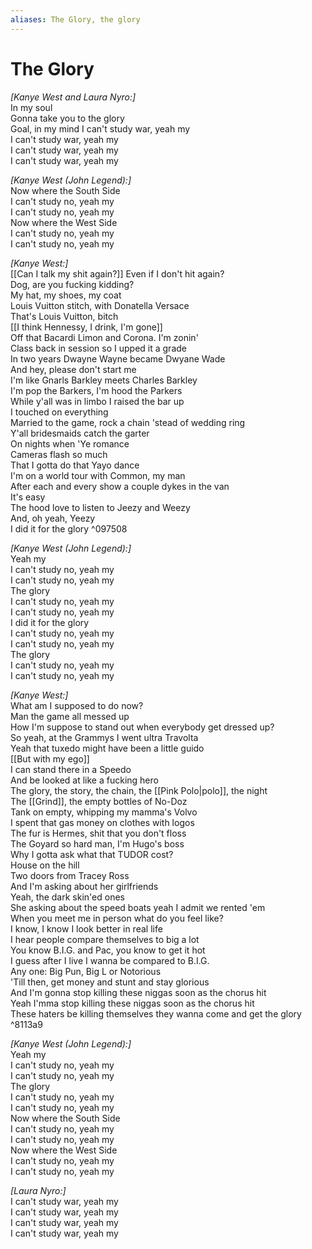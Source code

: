 ```yaml
---
aliases: The Glory, the glory
---
```



# The Glory

_[Kanye West and Laura Nyro:]_  
In my soul  
Gonna take you to the glory  
Goal, in my mind I can't study war, yeah my  
I can't study war, yeah my  
I can't study war, yeah my  
I can't study war, yeah my  

_[Kanye West (John Legend):]_  
Now where the South Side  
I can't study no, yeah my  
I can't study no, yeah my  
Now where the West Side  
I can't study no, yeah my  
I can't study no, yeah my  

_[Kanye West:]_  
[[Can I talk my shit again?]] 
Even if I don't hit again?  
Dog, are you fucking kidding?  
My hat, my shoes, my coat  
Louis Vuitton stitch, with Donatella Versace  
That's Louis Vuitton, bitch  
[[I think Hennessy, I drink, I'm gone]]  
Off that Bacardi Limon and Corona. I'm zonin'  
Class back in session so I upped it a grade  
In two years Dwayne Wayne became Dwyane Wade  
And hey, please don't start me  
I'm like Gnarls Barkley meets Charles Barkley  
I'm pop the Barkers, I'm hood the Parkers  
While y'all was in limbo I raised the bar up  
I touched on everything  
Married to the game, rock a chain 'stead of wedding ring  
Y'all bridesmaids catch the garter  
On nights when 'Ye romance  
Cameras flash so much  
That I gotta do that Yayo dance  
I'm on a world tour with Common, my man  
After each and every show a couple dykes in the van  
It's easy  
The hood love to listen to Jeezy and Weezy  
And, oh yeah, Yeezy  
I did it for the glory ^097508

_[Kanye West (John Legend):]_  
Yeah my  
I can't study no, yeah my  
I can't study no, yeah my  
The glory  
I can't study no, yeah my  
I can't study no, yeah my  
I did it for the glory  
I can't study no, yeah my  
I can't study no, yeah my  
The glory  
I can't study no, yeah my  
I can't study no, yeah my  

_[Kanye West:]_  
What am I supposed to do now?  
Man the game all messed up  
How I'm suppose to stand out when everybody get dressed up?  
So yeah, at the Grammys I went ultra Travolta  
Yeah that tuxedo might have been a little guido  
[[But with my ego]]  
I can stand there in a Speedo  
And be looked at like a fucking hero  
The glory, the story, the chain, the [[Pink Polo|polo]], the night  
The [[Grind]], the empty bottles of No-Doz  
Tank on empty, whipping my mamma's Volvo  
I spent that gas money on clothes with logos  
The fur is Hermes, shit that you don't floss  
The Goyard so hard man, I'm Hugo's boss  
Why I gotta ask what that TUDOR cost?  
House on the hill  
Two doors from Tracey Ross  
And I'm asking about her girlfriends  
Yeah, the dark skin'ed ones  
She asking about the speed boats yeah I admit we rented 'em  
When you meet me in person what do you feel like?  
I know, I know I look better in real life  
I hear people compare themselves to big a lot  
You know B.I.G. and Pac, you know to get it hot  
I guess after I live I wanna be compared to B.I.G.  
Any one: Big Pun, Big L or Notorious  
'Till then, get money and stunt and stay glorious  
And I'm gonna stop killing these niggas soon as the chorus hit  
Yeah I'mma stop killing these niggas soon as the chorus hit  
These haters be killing themselves they wanna come and get the glory ^8113a9

_[Kanye West (John Legend):]_  
Yeah my  
I can't study no, yeah my  
I can't study no, yeah my  
The glory  
I can't study no, yeah my  
I can't study no, yeah my  
Now where the South Side  
I can't study no, yeah my  
I can't study no, yeah my  
Now where the West Side  
I can't study no, yeah my  
I can't study no, yeah my  

_[Laura Nyro:]_  
I can't study war, yeah my  
I can't study war, yeah my  
I can't study war, yeah my  
I can't study war, yeah my
